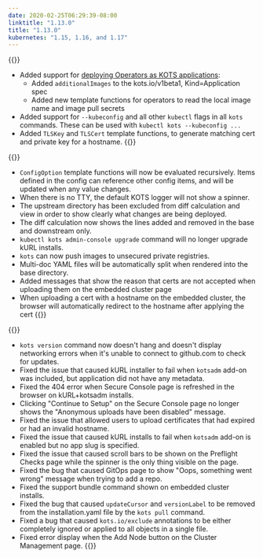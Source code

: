 ```yaml
---
date: 2020-02-25T06:29:39-08:00
linktitle: "1.13.0"
title: "1.13.0"
kubernetes: "1.15, 1.16, and 1.17"
---
```


{{<features>}}
* Added support for [deploying Operators as KOTS applications](/vendor/operators/packaging-an-operator/):
  * Added `additionalImages` to the kots.io/v1beta1, Kind=Application spec
  * Added new template functions for operators to read the local image name and image pull secrets
* Added support for `--kubeconfig` and all other `kubectl` flags in all `kots` commands. These can be used with `kubectl kots --kubeconfig ...`
* Added `TLSKey` and `TLSCert` template functions, to generate matching cert and private key for a hostname.
{{</features>}}

{{<changes>}}
* `ConfigOption` template functions will now be evaluated recursively. Items defined in the config can reference other config items, and will be updated when any value changes.
* When there is no TTY, the default KOTS logger will not show a spinner.
* The upstream directory has been excluded from diff calculation and view in order to show clearly what changes are being deployed.
* The diff calculation now shows the lines added and removed in the base and downstream only.
* `kubectl kots admin-console upgrade` command will no longer upgrade kURL installs.
* `kots` can now push images to unsecured private registries.
* Multi-doc YAML files will be automatically split when rendered into the base directory.
* Added messages that show the reason that certs are not accepted when uploading them on the embedded cluster page
* When uploading a cert with a hostname on the embedded cluster, the browser will automatically redirect to the hostname after applying the cert
{{</changes>}}

{{<fixes>}}
* `kots version` command now doesn't hang and doesn't display networking errors when it's unable to connect to github.com to check for updates.
* Fixed the issue that caused kURL installer to fail when `kotsadm` add-on was included, but application did not have any metadata.
* Fixed the 404 error when Secure Console page is refreshed in the browser on kURL+kotsadm installs.
* Clicking "Continue to Setup" on the Secure Console page no longer shows the "Anonymous uploads have been disabled" message.
* Fixed the issue that allowed users to upload certificates that had expired or had an invalid hostname.
* Fixed the issue that caused kURL installs to fail when `kotsadm` add-on is enabled but no app slug is specified.
* Fixed the issue that caused scroll bars to be shown on the Preflight Checks page while the spinner is the only thing visible on the page.
* Fixed the bug that caused GitOps page to show "Oops, something went wrong" message when trying to add a repo.
* Fixed the support bundle command shown on embedded cluster installs.
* Fixed the bug that caused `updateCursor` and `versionLabel` to be removed from the installation.yaml file by the `kots pull` command.
* Fixed a bug that caused `kots.io/exclude` annotations to be either completely ignored or applied to all objects in a single file.
* Fixed error display when the Add Node button on the Cluster Management page.
{{</fixes>}}
